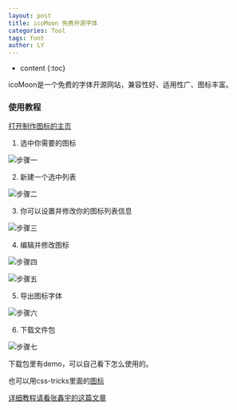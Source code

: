 ```yaml
---
layout: post
title: icoMoon 免费开源字体
categories: Tool
tags: font 
author: LY
---
```


* content
{:toc}  

icoMoon是一个免费的字体开源网站，兼容性好、适用性广、图标丰富。
  








  
### 使用教程  

[打开制作图标的主页](https://icomoon.io/app/)

1. 选中你需要的图标

  ![步骤一](http://os8ri8oj4.bkt.clouddn.com/font_01.png)

2. 新建一个选中列表

  ![步骤二](http://os8ri8oj4.bkt.clouddn.com/font_05.png)

3. 你可以设置并修改你的图标列表信息

  ![步骤三](http://os8ri8oj4.bkt.clouddn.com/font_02.png)

4. 编辑并修改图标

  ![步骤四](http://os8ri8oj4.bkt.clouddn.com/font_04.png)

  ![步骤五](http://os8ri8oj4.bkt.clouddn.com/font_03.png)

5. 导出图标字体

  ![步骤六](http://os8ri8oj4.bkt.clouddn.com/font_06.png)

6. 下载文件包

  ![步骤七](http://os8ri8oj4.bkt.clouddn.com/font_07.png)

下载包里有demo，可以自己看下怎么使用的。


也可以用css-tricks里面的[图标](https://css-tricks.com/flat-icons-icon-fonts/)























[详细教程请看张鑫宇的这篇文章](http://www.zhangxinxu.com/wordpress/2012/06/free-icon-font-usage-icomoon/)




